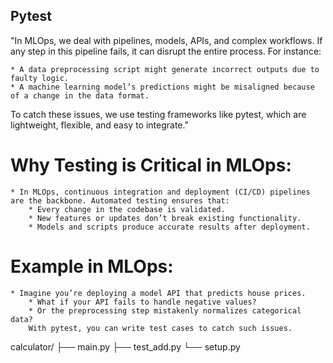 ## Pytest

"In MLOps, we deal with pipelines, models, APIs, and complex workflows. If any step in this pipeline fails, it can disrupt the entire process. For instance:

    * A data preprocessing script might generate incorrect outputs due to faulty logic.
    * A machine learning model’s predictions might be misaligned because of a change in the data format.

To catch these issues, we use testing frameworks like pytest, which are lightweight, flexible, and easy to integrate."

# Why Testing is Critical in MLOps:

    * In MLOps, continuous integration and deployment (CI/CD) pipelines are the backbone. Automated testing ensures that:
        * Every change in the codebase is validated.
        * New features or updates don’t break existing functionality.
        * Models and scripts produce accurate results after deployment.

# Example in MLOps:

    * Imagine you’re deploying a model API that predicts house prices.
        * What if your API fails to handle negative values?
        * Or the preprocessing step mistakenly normalizes categorical data?
        With pytest, you can write test cases to catch such issues.


calculator/
├── main.py
├── test_add.py
└── setup.py
